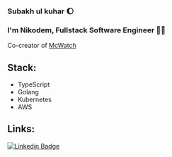 ### Subakh ul kuhar 🌔

### I'm Nikodem, Fullstack Software Engineer 👋🤓
Co-creator of [McWatch](https://github.com/mcu-timeline)

## Stack: 
- TypeScript
- Golang
- Kubernetes
- AWS

## Links:
[![Linkedin Badge](https://img.shields.io/badge/-Nikodem%20Wrona-0072b1?style=flat&logo=Linkedin&logoColor=white)](https://www.linkedin.com/in/nikodem-wrona/ "Connect on LinkedIn")
